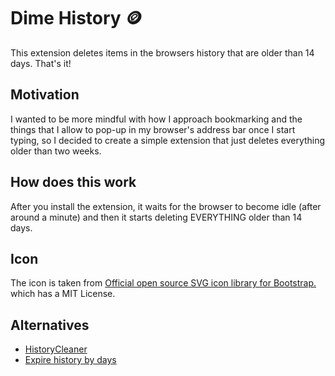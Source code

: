 # Dime History 🪙

This extension deletes items in the browsers history that are older than 14
days. That's it!


## Motivation

I wanted to be more mindful with how I approach bookmarking and the things
that I allow to pop-up in my browser's address bar once I start typing, so 
I decided to create a simple extension that just deletes everything older
than two weeks.


## How does this work

After you install the extension, it waits for the browser to become idle
(after around a minute) and then it starts deleting EVERYTHING older than
14 days.


## Icon

The icon is taken from [Official open source SVG icon library for Bootstrap.](https://github.com/twbs/icons)
which has a MIT License.


## Alternatives

* [HistoryCleaner](https://addons.mozilla.org/en-US/firefox/addon/history-cleaner/)
* [Expire history by days](https://addons.mozilla.org/en-US/firefox/addon/expire-history-by-days/)
